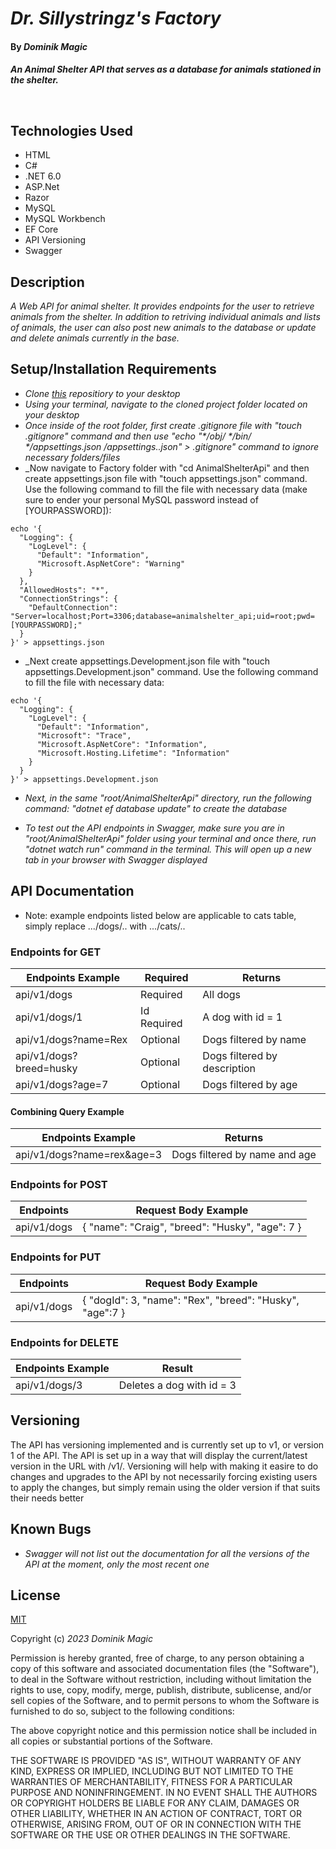 # _Dr. Sillystringz's Factory_

#### By _**Dominik Magic**_

#### _An Animal Shelter API that serves as a database for animals stationed in the shelter._<p>&nbsp;</p>  

## Technologies Used

- HTML
- C#
- .NET 6.0
- ASP.Net
- Razor
- MySQL
- MySQL Workbench
- EF Core
- API Versioning
- Swagger

## Description

_A Web API for animal shelter. It provides endpoints for the user to retrieve animals from the shelter. In addition to retriving individual animals and lists of animals, the user can also post new animals to the database or update and delete animals currently in the base._

## Setup/Installation Requirements

* _Clone [this](https://github.com/dmagic1304/animalshelterapi.solution) repositiory to your desktop_
* _Using your terminal, navigate to the cloned project folder located on your desktop_
* _Once inside of the root folder, first create .gitignore file with "touch .gitignore" command and then use "echo "*/obj/ */bin/ */appsettings.json */appsettings.*.json" > .gitignore" command to ignore necessary folders/files_
* _Now navigate to Factory folder with "cd AnimalShelterApi" and then create appsettings.json file with "touch appsettings.json" command. Use the following command to fill the file with necessary data (make sure to ender your personal MySQL password instead of [YOURPASSWORD]):
```
echo '{
  "Logging": {
    "LogLevel": {
      "Default": "Information",
      "Microsoft.AspNetCore": "Warning"
    }
  },
  "AllowedHosts": "*",
  "ConnectionStrings": {
    "DefaultConnection": "Server=localhost;Port=3306;database=animalshelter_api;uid=root;pwd=[YOURPASSWORD];"
  }
}' > appsettings.json
```
* _Next create appsettings.Development.json file with "touch appsettings.Development.json" command. Use the following command to fill the file with necessary data:
```
echo '{
  "Logging": {
    "LogLevel": {
      "Default": "Information",
      "Microsoft": "Trace",
      "Microsoft.AspNetCore": "Information",
      "Microsoft.Hosting.Lifetime": "Information"
    }
  }
}' > appsettings.Development.json
```
* _Next, in the same "root/AnimalShelterApi" directory, run the following command: "dotnet ef database update" to create the database_


* _To test out the API endpoints in Swagger, make sure you are in  "root/AnimalShelterApi" folder using your terminal and once there, run "dotnet watch run" command in the terminal. This will open up a new tab in your browser with Swagger displayed_

## API Documentation
* Note: example endpoints listed below are applicable to cats table, simply replace .../dogs/.. with .../cats/..

### Endpoints for GET
| Endpoints Example                     | Required | Returns                                    |
| ---------------------------------|------ | ------------------------------------------ |
| api/v1/dogs                         | Required| All dogs                               |
| api/v1/dogs/1                       | Id Required | A dog with id = 1                     |
| api/v1/dogs?name=Rex              | Optional| Dogs filtered by name                  |
| api/v1/dogs?breed=husky     | Optional| Dogs filtered by description           |
| api/v1/dogs?age=7                | Optional| Dogs filtered by age          |
#### Combining Query Example
| Endpoints Example                       | Returns                                    |
| --------------------------------------- | ------------------------------------------ |
| api/v1/dogs?name=rex&age=3    | Dogs filtered by name and age  |
### Endpoints for POST
| Endpoints                               | Request Body Example                                     |
| --------------------------------------- | ------------------------------------------ |
| api/v1/dogs                         | { "name": "Craig", "breed": "Husky", "age": 7 } |
### Endpoints for PUT
| Endpoints                               | Request Body Example                                     |
| --------------------------------------- | ------------------------------------------ |
| api/v1/dogs                         | { "dogId": 3, "name": "Rex", "breed": "Husky", "age":7 } |
### Endpoints for DELETE
| Endpoints Example                       | Result                                     |
| --------------------------------------- | ------------------------------------------ |
| api/v1/dogs/3                      | Deletes a dog with id = 3      |

## Versioning

The API has versioning implemented and is currently set up to v1, or version 1 of the API. The API is set up in a way that will display the current/latest version in the URL with /v1/. Versioning will help with making it easire to do changes and upgrades to the API by not necessarily forcing existing users to apply the changes, but simply remain using the older version if that suits their needs better

## Known Bugs

* _Swagger will not list out the documentation for all the versions of the API at the moment, only the most recent one_

## License

[MIT](https://choosealicense.com/licenses/mit/)

Copyright (c) _2023_ _Dominik Magic_

Permission is hereby granted, free of charge, to any person obtaining a copy
of this software and associated documentation files (the "Software"), to deal
in the Software without restriction, including without limitation the rights
to use, copy, modify, merge, publish, distribute, sublicense, and/or sell
copies of the Software, and to permit persons to whom the Software is
furnished to do so, subject to the following conditions:

The above copyright notice and this permission notice shall be included in all
copies or substantial portions of the Software.

THE SOFTWARE IS PROVIDED "AS IS", WITHOUT WARRANTY OF ANY KIND, EXPRESS OR
IMPLIED, INCLUDING BUT NOT LIMITED TO THE WARRANTIES OF MERCHANTABILITY,
FITNESS FOR A PARTICULAR PURPOSE AND NONINFRINGEMENT. IN NO EVENT SHALL THE
AUTHORS OR COPYRIGHT HOLDERS BE LIABLE FOR ANY CLAIM, DAMAGES OR OTHER
LIABILITY, WHETHER IN AN ACTION OF CONTRACT, TORT OR OTHERWISE, ARISING FROM,
OUT OF OR IN CONNECTION WITH THE SOFTWARE OR THE USE OR OTHER DEALINGS IN THE
SOFTWARE.